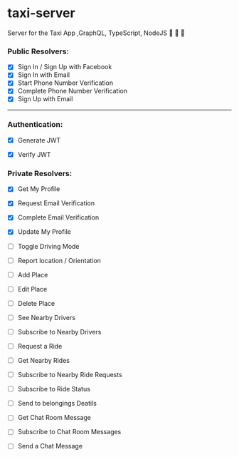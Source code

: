 # taxi-server 
Server for the Taxi App ,GraphQL, TypeScript, NodeJS 🤩 🤩 🤩

### Public Resolvers:

- [x] Sign In / Sign Up with Facebook
- [x] Sign In with Email
- [x] Start Phone Number Verification
- [x] Complete Phone Number Verification
- [x] Sign Up with Email

---

### Authentication: 

- [x] Generate JWT 
- [x] Verify JWT 


### Private Resolvers:

- [x] Get My Profile 
- [x] Request Email Verification
- [x] Complete  Email Verification
- [x] Update My Profile
- [ ] Toggle Driving Mode
- [ ] Report location / Orientation
- [ ] Add Place 
- [ ] Edit Place  
- [ ] Delete Place
- [ ] See Nearby Drivers
- [ ] Subscribe to Nearby Drivers
- [ ] Request a Ride
- [ ] Get Nearby Rides
- [ ] Subscribe to Nearby Ride Requests
- [ ] Subscribe to Ride Status
- [ ] Send to belongings Deatils
- [ ] Get Chat Room Message
- [ ] Subscribe to Chat Room Messages
- [ ] Send a Chat Message





